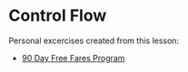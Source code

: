 # Control Flow
Personal excercises created from this lesson:
- [90 Day Free Fares Program](https://github.com/beingsie/codedexio/blob/main/personal_exercises/python/90-day-free-fares.py)
